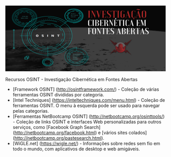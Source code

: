 ![OSINT Atalho](OSINT_Atalho.png)

Recursos OSINT -  Investigação Cibernética em Fontes Abertas

* [Framework OSINT] (http://osintframework.com/) - Coleção de várias ferramentas OSINT divididas por categoria.
* [Intel Techniques] (https://inteltechniques.com/menu.html) - Coleção de ferramentas OSINT. O menu à esquerda pode ser usado para navegar pelas categorias.
* [Ferramentas NetBootcamp OSINT] (http://netbootcamp.org/osinttools/) - Coleção de links OSINT e interfaces Web personalizadas para outros serviços, como [Facebook Graph Search] (http://netbootcamp.org/facebook.html) e [vários sites colados] (http://netbootcamp.org/pastesearch.html).
* [WiGLE.net] (https://wigle.net/) - Informações sobre redes sem fio em todo o mundo, com aplicativos de desktop e web amigáveis.
